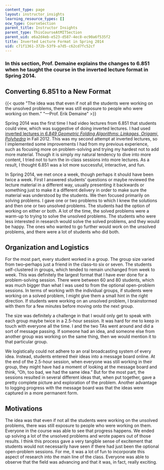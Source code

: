 ```yaml
---
content_type: page
layout: instructor_insights
learning_resource_types: []
ocw_type: CourseSection
parent_title: Instructor Insights
parent_type: ThisCourseAtMITSection
parent_uid: e6a2d4eb-e523-d587-4ec8-ec90a6f535f2
title: Inverted Lecture Format in Spring 2014
uid: c71f1361-372b-53f9-a7d5-c62cd7fc52cf
---
```


### In this section, Prof. Demaine explains the changes to 6.851 when he taught the course in the inverted lecture format in Spring 2014.

Converting 6.851 to a New Format
--------------------------------

{{< quote "The idea was that even if not all the students were working on the unsolved problems, there was still exposure to people who were working on them." "—Prof. Erik Demaine" >}}

Spring 2014 was the first time I had video lectures from 6.851 that students could view, which was suggestive of doing inverted lectures. I had used [inverted lectures in _6.849 Geometric Folding Algorithms: Linkages, Origami, Polyhedra_](/courses/6-849-geometric-folding-algorithms-linkages-origami-polyhedra-fall-2012/pages/instructor-insights/inverted-lecture-format-in-fall-2012) in Fall 2012. This was my second attempt at inverted lectures, so I implemented some improvements I had from my previous experience, such as focusing more on problem-solving and trying my hardest not to add more material. Though it is simply my natural tendency to dive into more content, I tried not to turn the in-class sessions into more lectures. As a result, I thought 6.851 was a lot more successful, interactive, and fun.

In Spring 2014, we met once a week, though perhaps it should have been twice a week. First I answered students’ questions or maybe reviewed the lecture material in a different way, usually presenting it backwards or something just to make it a different delivery in order to make sure the material was understood by the students. We then focused primarily on solving problems. I gave one or two problems to which I knew the solutions and then one or two unsolved problems. The students had the option of working on either or both. A lot of the time, the solved problems were a warm-up to trying to solve the unsolved problems. The students who were less interested in research would solve the solved problems, and they would be happy. The ones who wanted to go further would work on the unsolved problems, and there were a lot of students who did both.

Organization and Logistics
--------------------------

For the most part, every student worked in a group. The group size varied from two–perhaps just a friend in the class–to six or seven. The students self-clustered in groups, which tended to remain unchanged from week to week. This was definitely the largest format that I have ever done for a problem-solving session. There were between 60 and 80 students, which was much bigger than what I was used to from the optional open-problem sessions. In terms of working with the individual groups, if students were working on a solved problem, I might give them a small hint in the right direction. If students were working on an unsolved problem, I brainstormed with them for a few minutes before moving onto the next group.

The size was definitely a challenge in that I would only get to speak with each group maybe twice in a 2.5-hour session. It was hard for me to keep in touch with everyone all the time. I and the two TAs went around and did a sort of message passing. If someone had an idea, and someone else from another group was working on the same thing, then we would mention it to that particular group.

We logistically could not adhere to an oral broadcasting system of every idea. Instead, students entered their ideas into a message board online. At the end of the 2.5-hour session, when everyone was still working in their group, they might have had a moment of looking at the message board and think, “Oh, too bad, we had the same idea.” But for the most part, the sessions resulted in several different ideas that, when put together, gave a pretty complete picture and exploration of the problem. Another advantage to logging progress with the message board was that the ideas were captured in a more permanent form.

Motivations
-----------

The idea was that even if not all the students were working on the unsolved problems, there was still exposure to people who were working on them. Everyone in the course was able to see that progress happens. We ended up solving a lot of the unsolved problems and wrote papers out of those results. I think this process gave a very tangible sense of excitement that students would not necessarily have seen if there had just been the optional open-problem sessions. For me, it was a lot of fun to incorporate this aspect of research into the main line of the class. Everyone was able to observe that the field was advancing and that it was, in fact, really exciting.